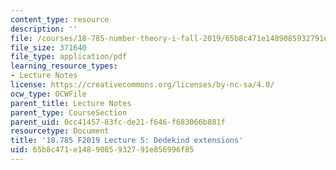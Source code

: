 ```yaml
---
content_type: resource
description: ''
file: /courses/18-785-number-theory-i-fall-2019/65b8c471e1489085932791e856996f85_MIT18_785F19_lec5.pdf
file_size: 371640
file_type: application/pdf
learning_resource_types:
- Lecture Notes
license: https://creativecommons.org/licenses/by-nc-sa/4.0/
ocw_type: OCWFile
parent_title: Lecture Notes
parent_type: CourseSection
parent_uid: 0cc41457-83fc-de21-f646-f683066b881f
resourcetype: Document
title: '18.785 F2019 Lecture 5: Dedekind extensions'
uid: 65b8c471-e148-9085-9327-91e856996f85
---
```

